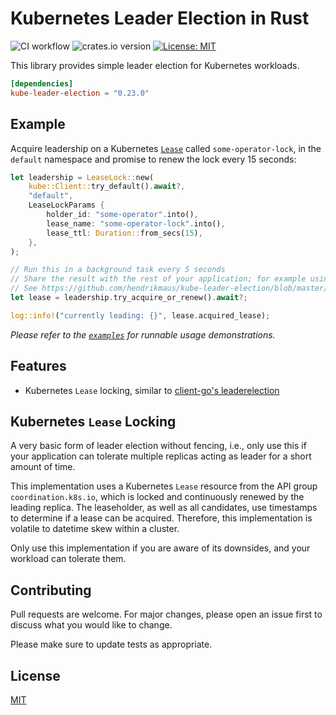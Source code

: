 # Kubernetes Leader Election in Rust

![CI workflow](https://github.com/hendrikmaus/kube-leader-election/actions/workflows/ci.yaml/badge.svg)
![crates.io version](https://img.shields.io/crates/v/kube-leader-election)
[![License: MIT](https://img.shields.io/badge/License-MIT-yellow.svg)](https://opensource.org/licenses/MIT)

This library provides simple leader election for Kubernetes workloads.

<!-- x-release-please-start-version -->
```toml
[dependencies]
kube-leader-election = "0.23.0"
```
<!-- x-release-please-end -->

## Example

Acquire leadership on a Kubernetes [`Lease`](https://kubernetes.io/docs/reference/kubernetes-api/cluster-resources/lease-v1/) called `some-operator-lock`, in the `default` namespace and promise to renew the lock every 15 seconds:

```rust
let leadership = LeaseLock::new(
    kube::Client::try_default().await?,
    "default",
    LeaseLockParams {
        holder_id: "some-operator".into(),
        lease_name: "some-operator-lock".into(),
        lease_ttl: Duration::from_secs(15),
    },
);

// Run this in a background task every 5 seconds
// Share the result with the rest of your application; for example using Arc<AtomicBool>
// See https://github.com/hendrikmaus/kube-leader-election/blob/master/examples/shared-lease.rs
let lease = leadership.try_acquire_or_renew().await?;

log::info!("currently leading: {}", lease.acquired_lease);
```

*Please refer to the [`examples`](https://github.com/hendrikmaus/kube-leader-election/tree/master/examples) for runnable usage demonstrations.*

## Features

- Kubernetes `Lease` locking, similar to [client-go's leaderelection](https://pkg.go.dev/k8s.io/client-go/tools/leaderelection)

## Kubernetes `Lease` Locking

A very basic form of leader election without fencing, i.e., only use this if your application can tolerate multiple replicas acting as leader for a short amount of time.

This implementation uses a Kubernetes `Lease` resource from the API group `coordination.k8s.io`, which is locked and continuously renewed by the leading replica. The leaseholder, as well as all candidates, use timestamps to determine if a lease can be acquired. Therefore, this implementation is volatile to datetime skew within a cluster.

Only use this implementation if you are aware of its downsides, and your workload can tolerate them.

## Contributing

Pull requests are welcome. For major changes, please open an issue first to discuss what you would like to change.

Please make sure to update tests as appropriate.

## License

[MIT](https://choosealicense.com/licenses/mit/)
